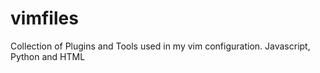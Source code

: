 vimfiles
========

Collection of Plugins and Tools used in my vim configuration. Javascript, Python and HTML 
